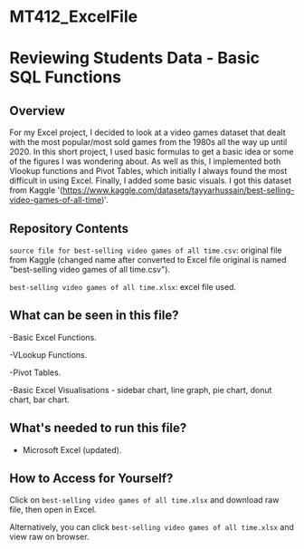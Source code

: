 # MT412_ExcelFile
# Reviewing Students Data - Basic SQL Functions

## Overview 

For my Excel project, I decided to look at a video games dataset that dealt with the most popular/most sold games from the 1980s all the way up until 2020. In this short project, I used basic formulas to get a basic idea or some of the figures I was wondering about. As well as this, I implemented both Vlookup functions and Pivot Tables, which initially I always found the most difficult in using Excel. Finally, I added some basic visuals. I got this dataset from Kaggle '(https://www.kaggle.com/datasets/tayyarhussain/best-selling-video-games-of-all-time)'.

## Repository Contents

`source file for best-selling video games of all time.csv`: original file from Kaggle (changed name after converted to Excel file original is named "best-selling video games of all time.csv").

`best-selling video games of all time.xlsx`: excel file used.

## What can be seen in this file?

-Basic Excel Functions.

-VLookup Functions.

-Pivot Tables.

-Basic Excel Visualisations - sidebar chart, line graph, pie chart, donut chart, bar chart.

## What's needed to run this file?

- Microsoft Excel (updated).

## How to Access for Yourself?
Click on `best-selling video games of all time.xlsx` and download raw file, then open in Excel.

Alternatively, you can click `best-selling video games of all time.xlsx` and view raw on browser.

##
